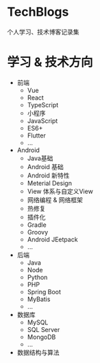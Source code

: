 # TechBlogs
个人学习、技术博客记录集

<!-- # 2021-10-17 /晚
想了很多，我的问题在于书读得太少，想的太多，想回去继续读书深造，也想提升技术。
白天静不下心，只有到晚上才想要打开电脑敲，躁动。 -->

# 学习 & 技术方向
- 前端
  - Vue
  - React
  - TypeScript
  - 小程序
  - JavaScript
  - ES6+
  - Flutter
  - ...
- Android
  - Java基础
  - Android 基础
  - Android 新特性
  - Meterial Design
  - View 体系与自定义View
  - 网络编程 & 网络框架 
  - 热修复
  - 插件化
  - Gradle
  - Groovy
  - Android JEetpack
  - ...
- 后端
  - Java
  - Node
  - Python
  - PHP
  - Spring Boot
  - MyBatis
  - ...
- 数据库
  - MySQL
  - SQL Server
  - MongoDB
  - ...
- 数据结构与算法
  

  
